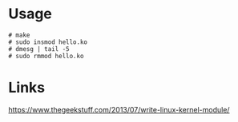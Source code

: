 # Usage

```
# make
# sudo insmod hello.ko
# dmesg | tail -5
# sudo rmmod hello.ko
```

# Links

https://www.thegeekstuff.com/2013/07/write-linux-kernel-module/

